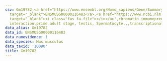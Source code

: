 ```yaml
---
csv: Gm19782,<a href="https://www.ensembl.org/Homo_sapiens/Gene/Summary?db=core;g=ENSMUSG00000116483"
  target="_blank">ENSMUSG00000116483</a>,<a href="https://www.ncbi.nlm.nih.gov/pubmed/25450459"
  target="_blank"><i class="fas fa-file"></i></a>",chromatin immunoprecipitation assay,direct
  interaction,prime adult stage, testis, Spermatocyte,,,transcriptional regulation,
data_alias: Gm19782
data_id: ENSMUSG00000116483
data_numevidence: 1
data_species: Mus musculus
data_taxid: '10090'
title: Gm19782
---
```

